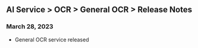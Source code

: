 ## AI Service > OCR > General OCR > Release Notes

### March 28, 2023
* General OCR service released
